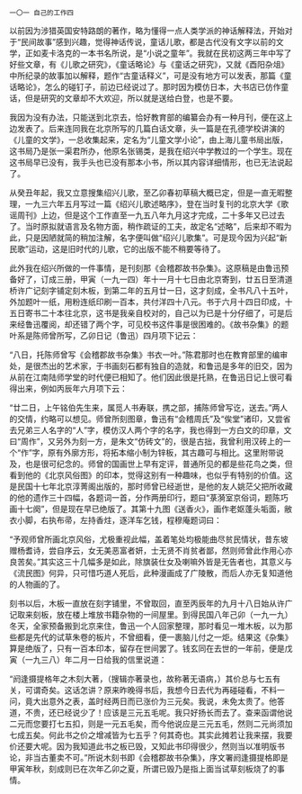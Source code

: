     一〇一 自己的工作四 

   以前因为涉猎英国安特路朗的著作，略为懂得一点人类学派的神话解释法，开始对于“民间故事”感到兴趣，觉得神话传说，童话儿歌，都是古代没有文字以前的文学，正如麦卡洛克的一本书名所说，是“小说之童年”。我就在民初这两三年中写了好些文章，有《儿歌之研究》，《童话略论》与《童话之研究》，又就《酉阳杂俎》中所纪录的故事加以解释，题作“古童话释义”，可是没有地方可以发表，那篇《童话略论》，怎么的碰钉子，前边已经说过了。那时因为模仿日本，大书店已仿作童话，但是研究的文章却不大欢迎，所以就是送给白登，也是不要。

   我因为没有办法，只能送到北京去，恰好教育部的编纂会办有一种月刊，便在这上边发表了。后来连同我在北京所写的几篇白话文章，头一篇是在孔德学校讲演的《儿童的文学》，一总收集起来，定名为“儿童文学小论”，由上海儿童书局出版，这书局乃是张一渠君所办，他原名张锡类，是我在绍兴中学教过的一个学生。现在这书局早已没有，我手头也已没有那本小书，所以其内容详细情形，也已无法说起了。

   从癸丑年起，我又立意搜集绍兴儿歌，至乙卯春初草稿大概已定，但是一直无暇整理，一九三六年五月写过一篇《绍兴儿歌述略序》，登在当时复刊的北京大学《歌谣周刊》上边，但是这个工作直至一九五八年九月这才完成，二十多年又已过去了。当时原拟就语言及名物方面，稍作疏证的工夫，故定名“述略”，后来却不暇为此，只是因陋就简的稍加注解，名字便叫做“绍兴儿歌集”。可是现今因为兴起“新民歌”运动，这是旧时代的儿歌，它的出版不能不稍要等待了。

   此外我在绍兴所做的一件事情，是刊刻那《会稽郡故书杂集》。这原稿是由鲁迅预备好了，订成三册，甲寅（一九一四）年十一月十七日由北京寄到，廿五日至清道桥许广记刻字铺定刻木板，到第二年的五月廿一日，这才刻成，全书凡八十五叶，外加题叶一纸，用粉连纸印刷一百本，共付洋四十八元。书于六月十四日印成，十五日寄书二十本往北京，这书是我亲自校对的，自己以为已是十分仔细了，可是后来经鲁迅覆阅，却还错了两个字，可见校书这件事是很困难的。《故书杂集》的题叶系是陈师曾所写，乙卯日记（鲁迅）四月项下记云：

   “八日，托陈师曾写《会稽郡故书杂集》书衣一叶。”陈君那时也在教育部里的编审处，是很杰出的艺术家，于书画刻石都有独自的造就，和鲁迅是多年的旧交，因为从前在江南陆师学堂的时代便已相知了。他们因此很是托熟，在鲁迅日记上很可看得出来，例如丙辰年六月项下云：

   “廿二日，上午铭伯先生来，属觅人书寿联，携之部，捕陈师曾写讫，送去。”两人的交情，约略可以想见。师曾所刻图章，鲁迅有“会稽周氏”及“俟堂”诸印，又尝省去兄弟三人名字的“人”字，模仿汉人两个字的名字，我也得到一方白文的印章，文曰“周作”，又另外为刻一方，是朱文“仿砖文”的，很是古拙，我曾利用汉砖上的一个“作”字，原有外廓方形，将拓本缩小制为锌板，其古趣可与相比。这里附带说及，也是很可纪念的。师曾的国画世上早有定评，普通所见的都是些花鸟之类，但看到他的《北京风俗图》的印本，觉得这别有一种趣味，也似乎有特别的价值。这是民国十七年北京淳菁阁出版的，那时师曾已经逝世，是他的友人姚茫父把所收藏的他的遗作三十四幅，各题词一首，分作两册印行，题曰“菉漪室京俗词，题陈巧画十七阕”，但是现在早已绝版了。其第十九图《送香火》，画作老妪蓬头垢面，敝衣小脚，右执布帚，左持香炷，逐洋车乞钱，程穆庵题词曰：

   “予观师曾所画北京风俗，尤极重视此幅，盖着笔处均极能曲尽贫民情状，昔东坡赠杨耆诗，尝自序云，女无美恶富者妍，士无贤不肖贫者鄙，然则师曾此作用心亦良苦矣。”其实这三十几幅多是如此，除旗装仕女及喇嘛外皆是无告者也，其意义与《流民图》何异，只可惜巧道人死后，此种漫画成了广陵散，而后人亦无复知道他的人物画的了。

   刻书以后，木板一直放在刻字铺里，不曾取回，直至丙辰年的九月十八日始从许广记取来刻板，放在楼上堆放书籍杂物的一间屋里。到得民国八年己卯（一九一九）冬天，全家预备搬到北京来住，鲁迅一个人回家整理，那时看见一堆木板，以为那些都是先代的试草朱卷的板片，不曾细看，便一裹脑儿付之一炬。结果这《杂集》算是绝版了，只有一百本印本，留存在世间罢了。钱玄同在去世的一年前，便是戊寅（一九三八）年二月一日给我的信里说道：

   “阏逢摄提格年之木刻大著，（搜辑亦著录也，故称著无语病，）其价总与七五有关，可谓奇矣。这话怎讲？原来昨晚得书后，我想今日去代为再碰碰看，不料一问，竟大出意外之表，盖时经两日而已涨价为三元矣。我说，未免太贵了。他答道，不贵，还已经说少了！应该是三元五毛呢。我只好扬长而去了。查来函谓他说二元而您要打七五扣，则是一元五毛矣，而今他说应是三元五毛，然则二元尚须加七成五矣。何此书之价之增减皆为七五乎？何其奇也。其实此摊若让我来摆，我要价还要大呢。因为我知道此书之板已毁，又知此书印得很少，然则当以准明版书论，非当古董卖不可。”所说木刻书即《会稽郡故书杂集》，序文署阏逢摄提格即是甲寅年秋，刻成则已在次年乙卯之夏，所谓已毁乃是指上面当试草刻板烧了的事情。

